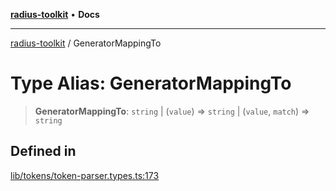[**radius-toolkit**](../README.md) • **Docs**

***

[radius-toolkit](../globals.md) / GeneratorMappingTo

# Type Alias: GeneratorMappingTo

> **GeneratorMappingTo**: `string` \| (`value`) => `string` \| (`value`, `match`) => `string`

## Defined in

[lib/tokens/token-parser.types.ts:173](https://github.com/rangle/radius-token-tango/blob/5b6e6f5adbda55f8c41a4c8308d1d8885a9b9a2f/packages/radius-toolkit/src/lib/tokens/token-parser.types.ts#L173)
